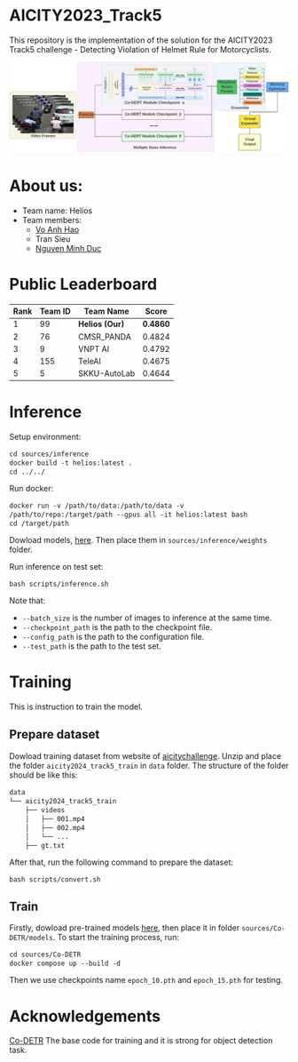 # AICITY2023_Track5
This repository is the implementation of the solution for the AICITY2023 Track5 challenge - Detecting Violation of Helmet Rule for Motorcyclists.

![framework](./static/system_architecture_vec.svg)

# About us:
- Team name: Helios
- Team members:
  - [Vo Anh Hao](https://www.linkedin.com/in/haovo0602/)
  - Tran Sieu
  - [Nguyen Minh Duc](https://www.linkedin.com/in/nguyễn-minh-đức-b5359124b)

# Public Leaderboard
| Rank | Team ID | Team Name    | Score  |
|------|---------|--------------|--------|
| 1    | 99      | **Helios (Our)**       | **0.4860** |
| 2    | 76      | CMSR_PANDA   | 0.4824 |
| 3    | 9       | VNPT AI      | 0.4792 |
| 4    | 155     | TeleAI       | 0.4675 |
| 5    | 5       | SKKU-AutoLab | 0.4644 |


# Inference
Setup environment:
```
cd sources/inference
docker build -t helios:latest .
cd ../../
```

Run docker:
```
docker run -v /path/to/data:/path/to/data -v /path/to/repo:/target/path --gpus all -it helios:latest bash
cd /target/path
```

Dowload models, [here](https://drive.google.com/drive/folders/1qHaUTpaTk7PwzpgdZ-NvgKfzeal01Va9?usp=sharing). Then place them in `sources/inference/weights` folder.

Run inference on test set:
```
bash scripts/inference.sh
```
Note that:
- `--batch_size` is the number of images to inference at the same time.
- `--checkpoint_path` is the path to the checkpoint file.
- `--config_path` is the path to the configuration file.
- `--test_path` is the path to the test set.

# Training
This is instruction to train the model.

## Prepare dataset
Dowload training dataset from website of [aicitychallenge](https://www.aicitychallenge.org/2024-data-and-evaluation/). Unzip and place the folder `aicity2024_track5_train` in `data` folder. The structure of the folder should be like this:
```
data
└── aicity2024_track5_train
    ├── videos
    │   ├── 001.mp4
    │   ├── 002.mp4
    │   └── ...
    ├── gt.txt
```

After that, run the following command to prepare the dataset:
```
bash scripts/convert.sh
```

## Train
Firstly, dowload pre-trained models [here](https://drive.google.com/drive/folders/1VG5vysbYevP8s9gvhs9SYD7Q8u0a191v?usp=sharing), then place it in folder `sources/Co-DETR/models`.
To start the training process, run:
```
cd sources/Co-DETR
docker compose up --build -d
```
Then we use checkpoints name `epoch_10.pth` and `epoch_15.pth` for testing.

# Acknowledgements
[Co-DETR](https://github.com/Sense-X/Co-DETR) The base code for training and it is strong for object detection task.

